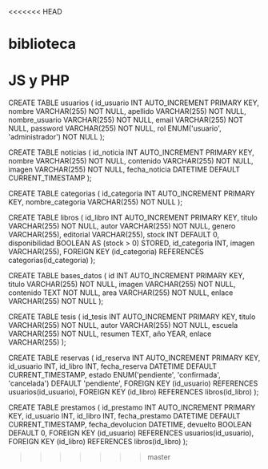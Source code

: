 <<<<<<< HEAD
# biblioteca
JS y PHP
=======
CREATE TABLE usuarios (
    id_usuario INT AUTO_INCREMENT PRIMARY KEY,
    nombre VARCHAR(255) NOT NULL, 
    apellido VARCHAR(255) NOT NULL, 
    nombre_usuario VARCHAR(255) NOT NULL,
    email VARCHAR(255) NOT NULL,
    password VARCHAR(255) NOT NULL,
    rol ENUM('usuario', 'administrador') NOT NULL
);

CREATE TABLE noticias (
    id_noticia INT AUTO_INCREMENT PRIMARY KEY,
    nombre VARCHAR(255) NOT NULL,
    contenido VARCHAR(255) NOT NULL,
    imagen VARCHAR(255) NOT NULL,
    fecha_noticia DATETIME DEFAULT CURRENT_TIMESTAMP
);

CREATE TABLE categorias (
    id_categoria INT AUTO_INCREMENT PRIMARY KEY,
    nombre_categoria VARCHAR(255) NOT NULL
);


CREATE TABLE libros (
    id_libro INT AUTO_INCREMENT PRIMARY KEY,
    titulo VARCHAR(255) NOT NULL,
    autor VARCHAR(255) NOT NULL,
    genero VARCHAR(255),
    editorial VARCHAR(255),
    stock INT DEFAULT 0, 
    disponibilidad BOOLEAN AS (stock > 0) STORED, 
    id_categoria INT, 
    imagen VARCHAR(255),
    FOREIGN KEY (id_categoria) REFERENCES categorias(id_categoria)
);

CREATE TABLE bases_datos (
    id INT AUTO_INCREMENT PRIMARY KEY,
    titulo VARCHAR(255) NOT NULL,
    imagen VARCHAR(255) NOT NULL,
    contenido TEXT NOT NULL,
    area VARCHAR(255) NOT NULL,
    enlace VARCHAR(255) NOT NULL
);


CREATE TABLE tesis (
    id_tesis INT AUTO_INCREMENT PRIMARY KEY,
    titulo VARCHAR(255) NOT NULL,
    autor VARCHAR(255) NOT NULL,
    escuela VARCHAR(255) NOT NULL,
    resumen TEXT,
    año YEAR,
    enlace VARCHAR(255) 
);

CREATE TABLE reservas (
    id_reserva INT AUTO_INCREMENT PRIMARY KEY,
    id_usuario INT,
    id_libro INT,
    fecha_reserva DATETIME DEFAULT CURRENT_TIMESTAMP,
    estado ENUM('pendiente', 'confirmada', 'cancelada') DEFAULT 'pendiente',
    FOREIGN KEY (id_usuario) REFERENCES usuarios(id_usuario),
    FOREIGN KEY (id_libro) REFERENCES libros(id_libro)
);


CREATE TABLE prestamos (
    id_prestamo INT AUTO_INCREMENT PRIMARY KEY,
    id_usuario INT,
    id_libro INT,
    fecha_prestamo DATETIME DEFAULT CURRENT_TIMESTAMP,
    fecha_devolucion DATETIME,
    devuelto BOOLEAN DEFAULT 0,
    FOREIGN KEY (id_usuario) REFERENCES usuarios(id_usuario),
    FOREIGN KEY (id_libro) REFERENCES libros(id_libro)
);
>>>>>>> master
